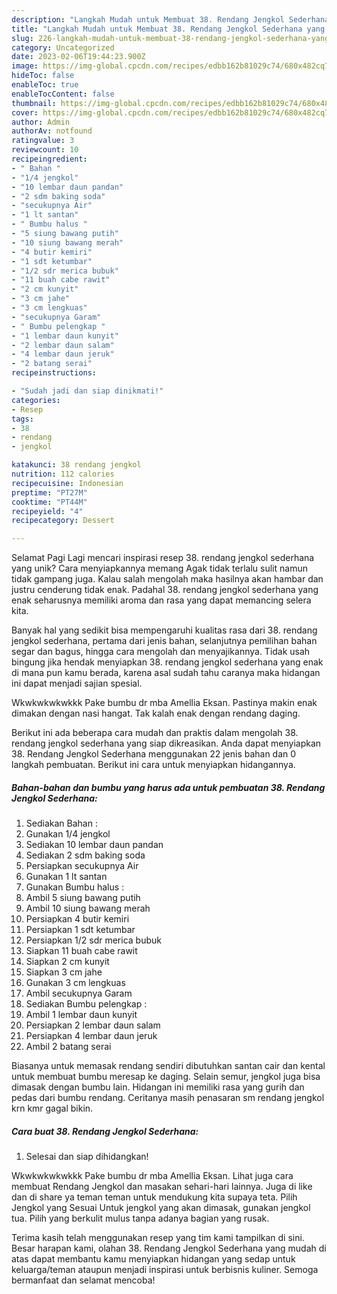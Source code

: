 ```yaml
---
description: "Langkah Mudah untuk Membuat 38. Rendang Jengkol Sederhana yang Enak"
title: "Langkah Mudah untuk Membuat 38. Rendang Jengkol Sederhana yang Enak"
slug: 226-langkah-mudah-untuk-membuat-38-rendang-jengkol-sederhana-yang-enak
category: Uncategorized
date: 2023-02-06T19:44:23.900Z
image: https://img-global.cpcdn.com/recipes/edbb162b81029c74/680x482cq70/38-rendang-jengkol-sederhana-foto-resep-utama.jpg
hideToc: false
enableToc: true
enableTocContent: false
thumbnail: https://img-global.cpcdn.com/recipes/edbb162b81029c74/680x482cq70/38-rendang-jengkol-sederhana-foto-resep-utama.jpg
cover: https://img-global.cpcdn.com/recipes/edbb162b81029c74/680x482cq70/38-rendang-jengkol-sederhana-foto-resep-utama.jpg
author: Admin
authorAv: notfound
ratingvalue: 3
reviewcount: 10
recipeingredient:
- " Bahan "
- "1/4 jengkol"
- "10 lembar daun pandan"
- "2 sdm baking soda"
- "secukupnya Air"
- "1 lt santan"
- " Bumbu halus "
- "5 siung bawang putih"
- "10 siung bawang merah"
- "4 butir kemiri"
- "1 sdt ketumbar"
- "1/2 sdr merica bubuk"
- "11 buah cabe rawit"
- "2 cm kunyit"
- "3 cm jahe"
- "3 cm lengkuas"
- "secukupnya Garam"
- " Bumbu pelengkap "
- "1 lembar daun kunyit"
- "2 lembar daun salam"
- "4 lembar daun jeruk"
- "2 batang serai"
recipeinstructions:

- "Sudah jadi dan siap dinikmati!"
categories:
- Resep
tags:
- 38
- rendang
- jengkol

katakunci: 38 rendang jengkol 
nutrition: 112 calories
recipecuisine: Indonesian
preptime: "PT27M"
cooktime: "PT44M"
recipeyield: "4"
recipecategory: Dessert

---
```



Selamat Pagi Lagi mencari inspirasi resep 38. rendang jengkol sederhana yang unik? Cara menyiapkannya memang Agak tidak terlalu sulit namun tidak gampang juga. Kalau salah mengolah maka hasilnya akan hambar dan justru cenderung tidak enak. Padahal 38. rendang jengkol sederhana yang enak seharusnya memiliki aroma dan rasa yang dapat memancing selera kita.


Banyak hal yang sedikit bisa mempengaruhi kualitas rasa dari 38. rendang jengkol sederhana, pertama dari jenis bahan, selanjutnya pemilihan bahan segar dan bagus, hingga cara mengolah dan menyajikannya. Tidak usah bingung jika hendak menyiapkan 38. rendang jengkol sederhana yang enak di mana pun kamu berada, karena asal sudah tahu caranya maka hidangan ini dapat menjadi sajian spesial.

Wkwkwkwkwkkk Pake bumbu dr mba Amellia Eksan. Pastinya makin enak dimakan dengan nasi hangat. Tak kalah enak dengan rendang daging.


Berikut ini ada beberapa cara mudah dan praktis dalam mengolah 38. rendang jengkol sederhana yang siap dikreasikan. Anda dapat menyiapkan 38. Rendang Jengkol Sederhana menggunakan 22 jenis bahan dan 0 langkah pembuatan. Berikut ini cara untuk menyiapkan hidangannya.

<!--inarticleads1-->

##### Bahan-bahan dan bumbu yang harus ada untuk pembuatan 38. Rendang Jengkol Sederhana:

1. Sediakan  Bahan :
1. Gunakan 1/4 jengkol
1. Sediakan 10 lembar daun pandan
1. Sediakan 2 sdm baking soda
1. Persiapkan secukupnya Air
1. Gunakan 1 lt santan
1. Gunakan  Bumbu halus :
1. Ambil 5 siung bawang putih
1. Ambil 10 siung bawang merah
1. Persiapkan 4 butir kemiri
1. Persiapkan 1 sdt ketumbar
1. Persiapkan 1/2 sdr merica bubuk
1. Siapkan 11 buah cabe rawit
1. Siapkan 2 cm kunyit
1. Siapkan 3 cm jahe
1. Gunakan 3 cm lengkuas
1. Ambil secukupnya Garam
1. Sediakan  Bumbu pelengkap :
1. Ambil 1 lembar daun kunyit
1. Persiapkan 2 lembar daun salam
1. Persiapkan 4 lembar daun jeruk
1. Ambil 2 batang serai


Biasanya untuk memasak rendang sendiri dibutuhkan santan cair dan kental untuk membuat bumbu meresap ke daging. Selain semur, jengkol juga bisa dimasak dengan bumbu lain. Hidangan ini memiliki rasa yang gurih dan pedas dari bumbu rendang. Ceritanya masih penasaran sm rendang jengkol krn kmr gagal bikin. 

<!--inarticleads2-->

##### Cara buat 38. Rendang Jengkol Sederhana:


1. Selesai dan siap dihidangkan!

Wkwkwkwkwkkk Pake bumbu dr mba Amellia Eksan. Lihat juga cara membuat Rendang Jengkol dan masakan sehari-hari lainnya. Juga di like dan di share ya teman teman untuk mendukung kita supaya teta. Pilih Jengkol yang Sesuai Untuk jengkol yang akan dimasak, gunakan jengkol tua. Pilih yang berkulit mulus tanpa adanya bagian yang rusak. 

Terima kasih telah menggunakan resep yang tim kami tampilkan di sini. Besar harapan kami, olahan 38. Rendang Jengkol Sederhana yang mudah di atas dapat membantu kamu menyiapkan hidangan yang sedap untuk keluarga/teman ataupun menjadi inspirasi untuk berbisnis kuliner. Semoga bermanfaat dan selamat mencoba!
